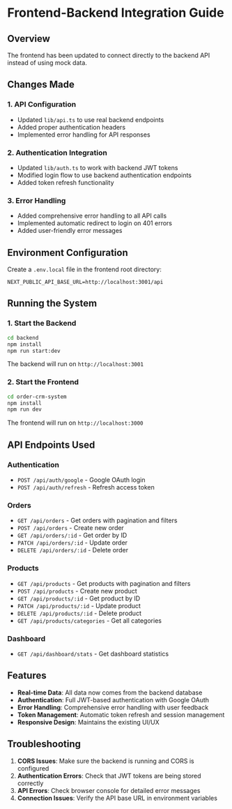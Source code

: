 # Frontend-Backend Integration Guide

## Overview
The frontend has been updated to connect directly to the backend API instead of using mock data.

## Changes Made

### 1. API Configuration
- Updated `lib/api.ts` to use real backend endpoints
- Added proper authentication headers
- Implemented error handling for API responses

### 2. Authentication Integration
- Updated `lib/auth.ts` to work with backend JWT tokens
- Modified login flow to use backend authentication endpoints
- Added token refresh functionality

### 3. Error Handling
- Added comprehensive error handling to all API calls
- Implemented automatic redirect to login on 401 errors
- Added user-friendly error messages

## Environment Configuration

Create a `.env.local` file in the frontend root directory:

```env
NEXT_PUBLIC_API_BASE_URL=http://localhost:3001/api
```

## Running the System

### 1. Start the Backend
```bash
cd backend
npm install
npm run start:dev
```
The backend will run on `http://localhost:3001`

### 2. Start the Frontend
```bash
cd order-crm-system
npm install
npm run dev
```
The frontend will run on `http://localhost:3000`

## API Endpoints Used

### Authentication
- `POST /api/auth/google` - Google OAuth login
- `POST /api/auth/refresh` - Refresh access token

### Orders
- `GET /api/orders` - Get orders with pagination and filters
- `POST /api/orders` - Create new order
- `GET /api/orders/:id` - Get order by ID
- `PATCH /api/orders/:id` - Update order
- `DELETE /api/orders/:id` - Delete order

### Products
- `GET /api/products` - Get products with pagination and filters
- `POST /api/products` - Create new product
- `GET /api/products/:id` - Get product by ID
- `PATCH /api/products/:id` - Update product
- `DELETE /api/products/:id` - Delete product
- `GET /api/products/categories` - Get all categories

### Dashboard
- `GET /api/dashboard/stats` - Get dashboard statistics

## Features

- **Real-time Data**: All data now comes from the backend database
- **Authentication**: Full JWT-based authentication with Google OAuth
- **Error Handling**: Comprehensive error handling with user feedback
- **Token Management**: Automatic token refresh and session management
- **Responsive Design**: Maintains the existing UI/UX

## Troubleshooting

1. **CORS Issues**: Make sure the backend is running and CORS is configured
2. **Authentication Errors**: Check that JWT tokens are being stored correctly
3. **API Errors**: Check browser console for detailed error messages
4. **Connection Issues**: Verify the API base URL in environment variables
